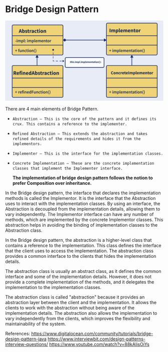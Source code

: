 # Bridge Design Pattern
![img.png](img.png)

  There are 4 main elements of Bridge Pattern.
*     Abstraction – This is the core of the pattern and it defines its crux. This contains a reference to the implementer.
*     Refined Abstraction – This extends the abstraction and takes refined details of the requirements and hides it from the implementors.
*     Implementer – This is the interface for the implementation classes.
*     Concrete Implementation – These are the concrete implementation classes that implement the Implementer interface.

  **The implementation of bridge design pattern follows the notion to prefer Composition over inheritance.**

In the Bridge design pattern, the interface that declares the implementation methods is called the Implementor. It is the interface that the Abstraction uses to interact with the implementation classes. By using an interface, the Abstraction is decoupled from the implementation details, allowing them to vary independently. The Implementor interface can have any number of methods, which are implemented by the concrete Implementor classes. This abstraction helps in avoiding the binding of implementation classes to the Abstraction class.

In the Bridge design pattern, the abstraction is a higher-level class that contains a reference to the implementation. This class defines the interface that the client uses to access the implementation. The abstraction class provides a common interface to the clients that hides the implementation details.

The abstraction class is usually an abstract class, as it defines the common interface and some of the implementation details. However, it does not provide a complete implementation of the methods, and it delegates the implementation to the implementation classes.

The abstraction class is called "abstraction" because it provides an abstraction layer between the client and the implementation. It allows the clients to work with the abstraction without being aware of the implementation details. The abstraction also allows the implementation to vary independently from the clients, which improves the flexibility and maintainability of the system.


References:
https://www.digitalocean.com/community/tutorials/bridge-design-pattern-java
https://www.interviewbit.com/design-patterns-interview-questions/
https://www.youtube.com/watch?v=88kAIisOiYs
